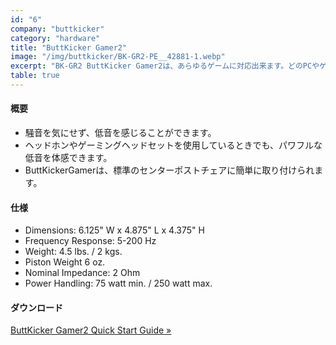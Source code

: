 ```yaml
---
id: "6"
company: "buttkicker"
category: "hardware"
title: "ButtKicker Gamer2"
image: "/img/buttkicker/BK-GR2-PE__42881-1.webp"
excerpt: "BK-GR2 ButtKicker Gamer2は、あらゆるゲームに対応出来ます。どのPCやゲーム機にも簡単に接続出来ます。、Gamer2はオーディオ（ベース）駆動であるため、すべてのコンテンツに対応します。"
table: true
---
```

#### 概要
* 騒音を気にせず、低音を感じることができます。
* ヘッドホンやゲーミングヘッドセットを使用しているときでも、パワフルな低音を体感できます。
* ButtKickerGamerは、標準のセンターポストチェアに簡単に取り付けられます。

#### 仕様
* Dimensions:	6.125" W x 4.875" L x 4.375" H
* Frequency Response:	5-200 Hz
* Weight:	4.5 lbs. / 2 kgs.
* Piston Weight	6 oz.
* Nominal Impedance:	2 Ohm
* Power Handling:	75 watt min. / 250 watt max.

#### ダウンロード
[ButtKicker Gamer2 Quick Start Guide »](https://thebuttkicker.com/content/BK-GR2_QSG.pdf)
